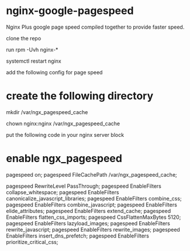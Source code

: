 # nginx-google-pagespeed
Nginx Plus google page speed compiled together to provide faster speed.

clone the repo

run rpm -Uvh nginx-*

systemctl restart nginx

add the following config for page speed

# create the following directory

mkdir /var/ngx_pagespeed_cache

chown nginx:nginx /var/ngx_pagespeed_cache

put the following code in your nginx server block

# enable ngx_pagespeed
pagespeed on;
pagespeed FileCachePath /var/ngx_pagespeed_cache;


pagespeed RewriteLevel PassThrough;
pagespeed EnableFilters collapse_whitespace;
pagespeed EnableFilters canonicalize_javascript_libraries;
pagespeed EnableFilters combine_css;
pagespeed EnableFilters combine_javascript;
pagespeed EnableFilters elide_attributes;
pagespeed EnableFilters extend_cache;
pagespeed EnableFilters flatten_css_imports;
pagespeed CssFlattenMaxBytes 5120;
pagespeed EnableFilters lazyload_images;
pagespeed EnableFilters rewrite_javascript;
pagespeed EnableFilters rewrite_images;
pagespeed EnableFilters insert_dns_prefetch;
pagespeed EnableFilters prioritize_critical_css;
